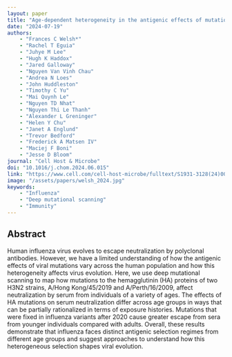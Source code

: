 ```yaml
---
layout: paper
title: "Age-dependent heterogeneity in the antigenic effects of mutations to influenza hemagglutinin"
date: "2024-07-19"
authors: 
    - "Frances C Welsh*"
    - "Rachel T Eguia"
    - "Juhye M Lee"
    - "Hugh K Haddox"
    - "Jared Galloway"
    - "Nguyen Van Vinh Chau"
    - "Andrea N Loes"
    - "John Huddleston"
    - "Timothy C Yu"
    - "Mai Quynh Le"
    - "Nguyen TD Nhat"
    - "Nguyen Thi Le Thanh"
    - "Alexander L Greninger"
    - "Helen Y Chu"
    - "Janet A Englund"
    - "Trevor Bedford"
    - "Frederick A Matsen IV"
    - "Maciej F Boni"
    - "Jesse D Bloom"
journal: "Cell Host & Microbe"
doi: "10.1016/j.chom.2024.06.015"
link: "https://www.cell.com/cell-host-microbe/fulltext/S1931-3128(24)00233-6"
image: "/assets/papers/welsh_2024.jpg"
keywords:
    - "Influenza"
    - "Deep mutational scanning"
    - "Immunity"
---
```


## Abstract
 Human influenza virus evolves to escape neutralization by polyclonal antibodies. However, we have a limited understanding of how the antigenic effects of viral mutations vary across the human population and how this heterogeneity affects virus evolution. Here, we use deep mutational scanning to map how mutations to the hemagglutinin (HA) proteins of two H3N2 strains, A/Hong Kong/45/2019 and A/Perth/16/2009, affect neutralization by serum from individuals of a variety of ages. The effects of HA mutations on serum neutralization differ across age groups in ways that can be partially rationalized in terms of exposure histories. Mutations that were fixed in influenza variants after 2020 cause greater escape from sera from younger individuals compared with adults. Overall, these results demonstrate that influenza faces distinct antigenic selection regimes from different age groups and suggest approaches to understand how this heterogeneous selection shapes viral evolution.
